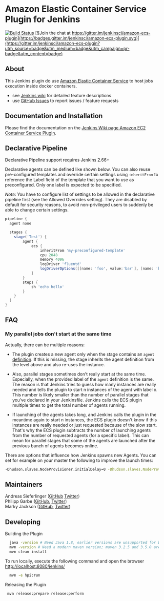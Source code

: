 # Amazon Elastic Container Service Plugin for Jenkins

[![Build Status](https://ci.jenkins.io/job/Plugins/job/amazon-ecs-plugin/job/master/badge/icon)](https://ci.jenkins.io/job/Plugins/job/amazon-ecs-plugin/job/master/)
[![Join the chat at https://gitter.im/jenkinsci/amazon-ecs-plugin](https://badges.gitter.im/jenkinsci/amazon-ecs-plugin.svg)](https://gitter.im/jenkinsci/amazon-ecs-plugin?utm_source=badge&utm_medium=badge&utm_campaign=pr-badge&utm_content=badge)

## About

This Jenkins plugin do use [Amazon Elastic Container Service](http://docs.aws.amazon.com/AmazonECS/latest/developerguide/Welcome.html) to host jobs execution inside docker containers.

-   see [Jenkins wiki](https://wiki.jenkins-ci.org/display/JENKINS/Amazon+EC2+Container+Service+Plugin) for detailed feature descriptions
-   use [GitHub Issues](https://github.com/jenkinsci/amazon-ecs-plugin/issues) to report issues / feature requests

## Documentation and Installation

Please find the documentation on the [Jenkins Wiki page Amazon EC2 Container Service Plugin](https://wiki.jenkins-ci.org/display/JENKINS/Amazon+EC2+Container+Service+Plugin).

## Declarative Pipeline

Declarative Pipeline support requires Jenkins 2.66+

Declarative agents can be defined like shown below. You can also reuse pre-configured templates and override certain settings using `inheritFrom` to reference the Label field of the template that you want to use as preconfigured. Only one label is expected to be specified.

_Note_: You have to configure list of settings to be allowed in the declarative pipeline first (see the Allowed Overrides setting). They are disabled by default for security reasons, to avoid non-privileged users to suddenly be able to change certain settings.

```groovy
pipeline {
  agent none

  stages {
    stage('Test') {
        agent {
            ecs {
                inheritFrom 'my-preconfigured-template'
                cpu 2048
                memory 4096
                logDriver 'fluentd'
                logDriverOptions([[name: 'foo', value:'bar'], [name: 'bar', value: 'foo']])
            }
        }
        steps {
            sh 'echo hello'
        }
    }
  }
}
```

## FAQ

### My parallel jobs don't start at the same time

Actually, there can be multiple reasons:

-   The plugin creates a new agent only when the stage contains an `agent` [definition](https://jenkins.io/doc/book/pipeline/syntax/#agent). If this is missing, the stage inherits the agent definition from the level above and also re-uses the instance.

-   Also, parallel stages sometimes don't really start at the same time. Especially, when the provided label of the `agent` definition is the same. The reason is that Jenkins tries to guess how many instances are really needed and tells the plugin to start n instances of the agent with label x. This number is likely smaller than the number of parallel stages that you've declared in your Jenkinsfile. Jenkins calls the ECS plugin multiple times to get the total number of agents running.

-   If launching of the agents takes long, and Jenkins calls the plugin in the meantime again to start n instances, the ECS plugin doesn't know if this instances are really needed or just requested because of the slow start. That's why the ECS plugin subtracts the number of launching agents from the number of requested agents (for a specific label). This can mean for parallel stages that some of the agents are launched after the previous bunch of agents becomes online.

There are options that influence how Jenkins spawns new Agents. You can set for example on your master the following to improve the launch times:

```bash
-Dhudson.slaves.NodeProvisioner.initialDelay=0 -Dhudson.slaves.NodeProvisioner.MARGIN=50 -Dhudson.slaves.NodeProvisioner.MARGIN0=0.85
```

## Maintainers

Andreas Sieferlinger ([GitHub](https://github.com/webratz) [Twitter](https://twitter.com/webratz))  
Philipp Garbe ([GitHub](https://github.com/pgarbe), [Twitter](https://twitter.com/pgarbe))  
Marky Jackson ([GitHub](https://github.com/markyjackson-taulia), [Twitter](https://twitter.com/MarkyJackson3))

## Developing

Building the Plugin

```bash
  java -version # Need Java 1.8, earlier versions are unsupported for build
  mvn -version # Need a modern maven version; maven 3.2.5 and 3.5.0 are known to work
  mvn clean install
```

To run locally, execute the following command and open the browser [http://localhost:8080/jenkins/](http://localhost:8080/jenkins/)

```bash
  mvn -e hpi:run
```

Releasing the Plugin

```bash
 mvn release:prepare release:perform
```
